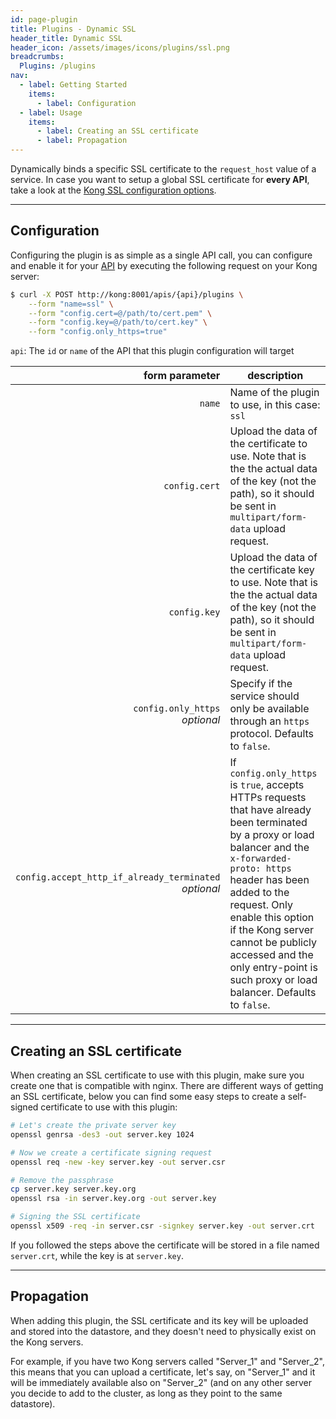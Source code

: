 ```yaml
---
id: page-plugin
title: Plugins - Dynamic SSL
header_title: Dynamic SSL
header_icon: /assets/images/icons/plugins/ssl.png
breadcrumbs:
  Plugins: /plugins
nav:
  - label: Getting Started
    items:
      - label: Configuration
  - label: Usage
    items:
      - label: Creating an SSL certificate
      - label: Propagation
---
```


Dynamically binds a specific SSL certificate to the `request_host` value of a service. In case you want to setup a global SSL certificate for **every API**, take a look at the [Kong SSL configuration options][configuration].

----

## Configuration

Configuring the plugin is as simple as a single API call, you can configure and enable it for your [API][api-object] by executing the following request on your Kong server:

```bash
$ curl -X POST http://kong:8001/apis/{api}/plugins \
    --form "name=ssl" \
    --form "config.cert=@/path/to/cert.pem" \
    --form "config.key=@/path/to/cert.key" \
    --form "config.only_https=true"
```

`api`: The `id` or `name` of the API that this plugin configuration will target

form parameter                    | description
---:                              | ---
`name`                            | Name of the plugin to use, in this case: `ssl`
`config.cert`                      | Upload the data of the certificate to use. Note that is the the actual data of the key (not the path), so it should be sent in `multipart/form-data` upload request.
`config.key`                       | Upload the data of the certificate key to use. Note that is the the actual data of the key (not the path), so it should be sent in `multipart/form-data` upload request.
`config.only_https`<br>*optional*  | Specify if the service should only be available through an `https` protocol. Defaults to `false`.
`config.accept_http_if_already_terminated`<br>*optional* | If `config.only_https` is `true`, accepts HTTPs requests that have already been terminated by a proxy or load balancer and the `x-forwarded-proto: https` header has been added to the request. Only enable this option if the Kong server cannot be publicly accessed and the only entry-point is such proxy or load balancer. Defaults to `false`.

----

## Creating an SSL certificate

When creating an SSL certificate to use with this plugin, make sure you create one that is compatible with nginx. There are different ways of getting an SSL certificate, below you can find some easy steps to create a self-signed certificate to use with this plugin:

```bash
# Let's create the private server key
openssl genrsa -des3 -out server.key 1024

# Now we create a certificate signing request
openssl req -new -key server.key -out server.csr

# Remove the passphrase
cp server.key server.key.org
openssl rsa -in server.key.org -out server.key

# Signing the SSL certificate
openssl x509 -req -in server.csr -signkey server.key -out server.crt
```

If you followed the steps above the certificate will be stored in a file named `server.crt`, while the key is at `server.key`.

----

## Propagation

When adding this plugin, the SSL certificate and its key will be uploaded and stored into the datastore, and they doesn't need to physically exist on the Kong servers. 

For example, if you have two Kong servers called "Server_1" and "Server_2", this means that you can upload a certificate, let's say, on "Server_1" and it will be immediately available also on "Server_2" (and on any other server you decide to add to the cluster, as long as they point to the same datastore).

[api-object]: /docs/latest/admin-api/#api-object
[configuration]: /docs/latest/configuration#ssl_cert_path
